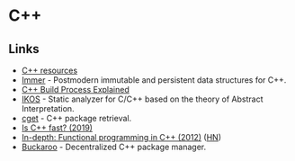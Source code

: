 # C++

## Links

* [C++ resources](https://github.com/MattPD/cpplinks)
* [Immer](https://github.com/arximboldi/immer) - Postmodern immutable and persistent data structures for C++.
* [C++ Build Process Explained](https://github.com/green7ea/cpp-compilation#readme)
* [IKOS](https://github.com/NASA-SW-VnV/ikos) - Static analyzer for C/C++ based on the theory of Abstract Interpretation.
* [cget](https://github.com/pfultz2/cget) - C++ package retrieval.
* [Is C++ fast? \(2019\)](https://zeuxcg.org/2019/01/17/is-c-fast/)
* [In-depth: Functional programming in C++ \(2012\)](http://www.gamasutra.com/view/news/169296/Indepth_Functional_programming_in_C.php) \([HN](https://news.ycombinator.com/item?id=18968101)\)
* [Buckaroo](https://github.com/LoopPerfect/buckaroo) - Decentralized C++ package manager.

